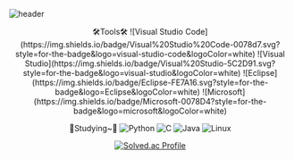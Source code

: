 ![header](https://capsule-render.vercel.app/api?type=waving&color=auto&height=200&section=header&text=capsule%20render&fontSize=50)
 <div align=center>
🛠Tools🛠
![Visual Studio Code](https://img.shields.io/badge/Visual%20Studio%20Code-0078d7.svg?style=for-the-badge&logo=visual-studio-code&logoColor=white)
![Visual Studio](https://img.shields.io/badge/Visual%20Studio-5C2D91.svg?style=for-the-badge&logo=visual-studio&logoColor=white)
![Eclipse](https://img.shields.io/badge/Eclipse-FE7A16.svg?style=for-the-badge&logo=Eclipse&logoColor=white)
![Microsoft](https://img.shields.io/badge/Microsoft-0078D4?style=for-the-badge&logo=microsoft&logoColor=white)

📖Studying~📖
![Python](https://img.shields.io/badge/python-3670A0?style=for-the-badge&logo=python&logoColor=ffdd54)
![C](https://img.shields.io/badge/c-%2300599C.svg?style=for-the-badge&logo=c&logoColor=white)
![Java](https://img.shields.io/badge/java-%23ED8B00.svg?style=for-the-badge&logo=java&logoColor=white)
![Linux](https://img.shields.io/badge/Linux-FCC624?style=for-the-badge&logo=linux&logoColor=black)

[![Solved.ac Profile](http://mazassumnida.wtf/api/v2/generate_badge?boj=jmsb02)](https://solved.ac/jmsb02/)
</div>

